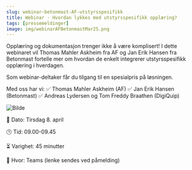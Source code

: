 ```yaml
---
slug: webinar-betonmast-AF-utstyrsspesifikk
title: Webinar - Hvordan lykkes med utstyrsspesifikk opplæring?
tags: [pressemeldinger]
image: img/webinarAFBetonmastMar25.png
---
```

Opplæring og dokumentasjon trenger ikke å være komplisert! I dette webinaret vil Thomas Mahler Askheim fra AF og Jan Erik Hansen fra Betonmast fortelle mer om hvordan de enkelt integrerer utstyrsspesifikk opplæring i hverdagen.
<!-- truncate -->

Som webinar-deltaker får du tilgang til en spesialpris på løsningen.

Med oss har vi:
✅ Thomas Mahler Askheim (AF)
✅ Jan Erik Hansen (Betonmast)
✅ Andreas Lydersen og Tom Freddy Braathen (DigiQuip)

![Bilde](webinarAFBetonmastMar25.png)

📅 Dato: Tirsdag 8. april

🕒 Tid: 09.00-09.45

⏳ Varighet: 45 minutter

📍 Hvor: Teams (lenke sendes ved påmelding)

<!-- Elfsight Subscription Form | Webinar 8.april 2025 -->
<script src="https://static.elfsight.com/platform/platform.js" async></script>
<div class="elfsight-app-1e3cfb1b-c98d-43ed-ad9d-49d93f65e273" data-elfsight-app-lazy></div>